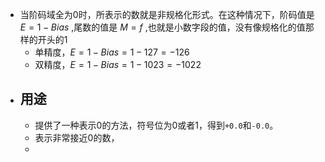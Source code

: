 - 当阶码域全为0时，所表示的数就是非规格化形式。在这种情况下，阶码值是 $E=1-Bias$ ,尾数的值是 $M=f$ ,也就是小数字段的值，没有像规格化的值那样的开头的1
	- 单精度，$E = 1 - Bias = 1 - 127 = -126$
	- 双精度，$E = 1 - Bias = 1 - 1023 = -1022$
- ## 用途
	- 提供了一种表示0的方法，符号位为0或者1，得到`+0.0`和`-0.0`。
	- 表示非常接近0的数，
	-